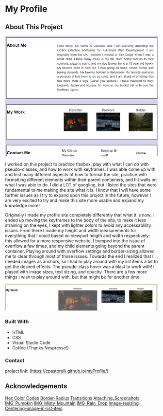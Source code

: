 # My Profile

## About This Project

![myProfilePage](./assets/images/profilepage.png)

I worked on this project to practice flexbox, play with what I can do with pseudo-classes, and how to work with keyframes. I was able come up with and test many different aspects of how to format the site, practice with formatting different elements within their parent containers, and hit walls on what I was able to do. I did a LOT of googling, but I listed the sites that were fundamental to me making the site what it is. I know that I will have some further issues as I try to expand upon this project in the future, however I am very excited to try and make this site more usable and expand my knowledge more!

Originally I made my profile site completely differently that what it is now. I ended up moving the keyframes to the body of the site, to make it less straining on the eyes, I kept with lighter colors to avoid any accessablility issues.
From there I made my height and width measurements for everything that I could based on viewport heigth and width respectively- this allowed for a more responsive website. 
I bumped into the issue of overflow a few times, and my child elements going beyond the parent container. Playing around with overflow settings and border-sizing allowed me to clear through most of those issues. 
Towards the end I realized that I needed images as anchors, so I had to play around with my list items a bit to get the desired effects.
The pseudo-class hover was a blast to work with! I played with image sizes, text sizing, and opacity. There are a few more things I wish to play around with, but that might be for another time. 

![myworkhover](./assets/images/myworkhover.png)


### Built With
- HTML
- CSS
- Visual Studio Code
- Coffee (Thanks Nespresso!)

### Contact 
project link: (https://cpastorelli.github.io/myProfile/)

## Acknowledgements
[Hex Color Codes](https://www.color-hex.com/)
[Border-Radius](https://www.w3schools.com/cssref/css3_pr_border-radius.asp)
[Transitions](https://developer.mozilla.org/en-US/docs/Web/CSS/CSS_Transitions/Using_CSS_transitions)
[Attaching_Screenshots](https://stackoverflow.com/questions/14494747/how-to-add-images-to-readme-md-on-github)
[IMG_Pumpkin](https://www.pexels.com/photo/two-jack-o-lantern-lamps-619418/)
[IMG_Misty_Mountain](https://www.pexels.com/photo/green-mountain-with-river-in-the-middle-4064432/)
[IMG_Rain_Drop](https://www.pexels.com/photo/water-droplet-digital-wallpaper-1100946/)
[Image-resizing](https://stackoverflow.com/questions/19414856/how-can-i-make-all-images-of-different-height-and-width-the-same-via-css)
[Centering-image-in-list-item](https://stackoverflow.com/questions/29848553/how-to-center-image-in-li-elements)